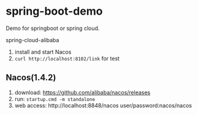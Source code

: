 # spring-boot-demo

Demo for springboot or spring cloud.

spring-cloud-alibaba

1. install and start Nacos
2. `curl http://localhost:8102/link` for test 

## Nacos(1.4.2)
1. download: https://github.com/alibaba/nacos/releases
2. run: `startup.cmd -m standalone`
3. web access: http://localhost:8848/nacos  user/password:nacos/nacos



